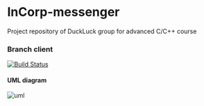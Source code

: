 # InCorp-messenger
Project repository of DuckLuck group for advanced C/C++ course

### Branch client

[![Build Status](https://travis-ci.com/vaderoi/InCorp-messenger.svg?token=M3zfEqeJswoRuvxUTXEk&branch=server)](https://travis-ci.com/vaderoi/InCorp-messenger)

#### UML diagram
![uml](src_/src/docs/uml/server.png "UML diagram of server")
